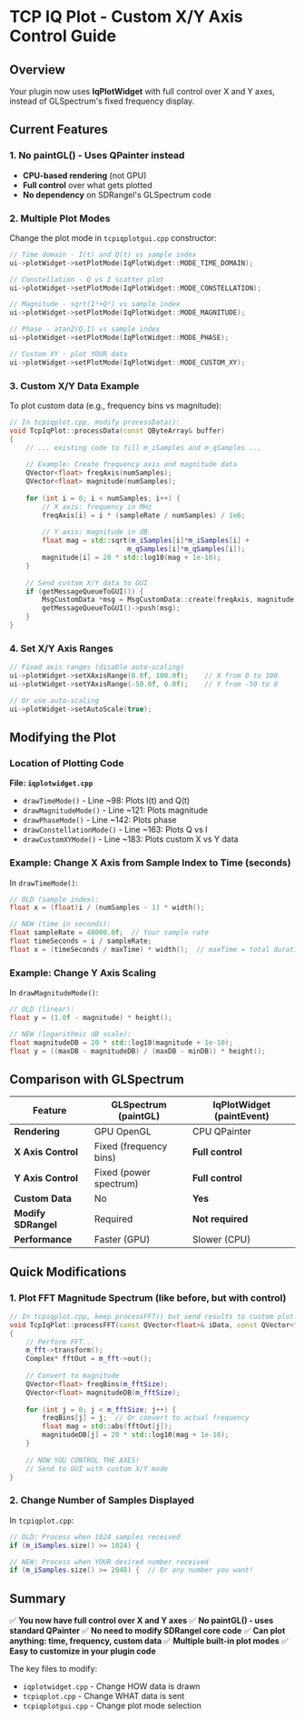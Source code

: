 # TCP IQ Plot - Custom X/Y Axis Control Guide

## Overview
Your plugin now uses **IqPlotWidget** with full control over X and Y axes, instead of GLSpectrum's fixed frequency display.

## Current Features

### 1. No paintGL() - Uses QPainter instead
- **CPU-based rendering** (not GPU)
- **Full control** over what gets plotted
- **No dependency** on SDRangel's GLSpectrum code

### 2. Multiple Plot Modes

Change the plot mode in `tcpiqplotgui.cpp` constructor:

```cpp
// Time domain - I(t) and Q(t) vs sample index
ui->plotWidget->setPlotMode(IqPlotWidget::MODE_TIME_DOMAIN);

// Constellation - Q vs I scatter plot
ui->plotWidget->setPlotMode(IqPlotWidget::MODE_CONSTELLATION);

// Magnitude - sqrt(I²+Q²) vs sample index
ui->plotWidget->setPlotMode(IqPlotWidget::MODE_MAGNITUDE);

// Phase - atan2(Q,I) vs sample index
ui->plotWidget->setPlotMode(IqPlotWidget::MODE_PHASE);

// Custom XY - plot YOUR data
ui->plotWidget->setPlotMode(IqPlotWidget::MODE_CUSTOM_XY);
```

### 3. Custom X/Y Data Example

To plot custom data (e.g., frequency bins vs magnitude):

```cpp
// In tcpiqplot.cpp, modify processData():
void TcpIqPlot::processData(const QByteArray& buffer)
{
    // ... existing code to fill m_iSamples and m_qSamples ...
    
    // Example: Create frequency axis and magnitude data
    QVector<float> freqAxis(numSamples);
    QVector<float> magnitude(numSamples);
    
    for (int i = 0; i < numSamples; i++) {
        // X axis: frequency in MHz
        freqAxis[i] = i * (sampleRate / numSamples) / 1e6;
        
        // Y axis: magnitude in dB
        float mag = std::sqrt(m_iSamples[i]*m_iSamples[i] + 
                             m_qSamples[i]*m_qSamples[i]);
        magnitude[i] = 20 * std::log10(mag + 1e-10);
    }
    
    // Send custom X/Y data to GUI
    if (getMessageQueueToGUI()) {
        MsgCustomData *msg = MsgCustomData::create(freqAxis, magnitude);
        getMessageQueueToGUI()->push(msg);
    }
}
```

### 4. Set X/Y Axis Ranges

```cpp
// Fixed axis ranges (disable auto-scaling)
ui->plotWidget->setXAxisRange(0.0f, 100.0f);    // X from 0 to 100
ui->plotWidget->setYAxisRange(-50.0f, 0.0f);    // Y from -50 to 0

// Or use auto-scaling
ui->plotWidget->setAutoScale(true);
```

## Modifying the Plot

### Location of Plotting Code

**File: `iqplotwidget.cpp`**

- `drawTimeMode()` - Line ~98: Plots I(t) and Q(t)
- `drawMagnitudeMode()` - Line ~121: Plots magnitude
- `drawPhaseMode()` - Line ~142: Plots phase
- `drawConstellationMode()` - Line ~163: Plots Q vs I
- `drawCustomXYMode()` - Line ~183: Plots custom X vs Y data

### Example: Change X Axis from Sample Index to Time (seconds)

In `drawTimeMode()`:

```cpp
// OLD (sample index):
float x = (float)i / (numSamples - 1) * width();

// NEW (time in seconds):
float sampleRate = 48000.0f;  // Your sample rate
float timeSeconds = i / sampleRate;
float x = (timeSeconds / maxTime) * width();  // maxTime = total duration
```

### Example: Change Y Axis Scaling

In `drawMagnitudeMode()`:

```cpp
// OLD (linear):
float y = (1.0f - magnitude) * height();

// NEW (logarithmic dB scale):
float magnitudeDB = 20 * std::log10(magnitude + 1e-10);
float y = ((maxDB - magnitudeDB) / (maxDB - minDB)) * height();
```

## Comparison with GLSpectrum

| Feature | GLSpectrum (paintGL) | IqPlotWidget (paintEvent) |
|---------|---------------------|---------------------------|
| **Rendering** | GPU OpenGL | CPU QPainter |
| **X Axis Control** | Fixed (frequency bins) | **Full control** |
| **Y Axis Control** | Fixed (power spectrum) | **Full control** |
| **Custom Data** | No | **Yes** |
| **Modify SDRangel** | Required | **Not required** |
| **Performance** | Faster (GPU) | Slower (CPU) |

## Quick Modifications

### 1. Plot FFT Magnitude Spectrum (like before, but with control)

```cpp
// In tcpiqplot.cpp, keep processFFT() but send results to custom plot:
void TcpIqPlot::processFFT(const QVector<float>& iData, const QVector<float>& qData)
{
    // Perform FFT...
    m_fft->transform();
    Complex* fftOut = m_fft->out();
    
    // Convert to magnitude
    QVector<float> freqBins(m_fftSize);
    QVector<float> magnitudeDB(m_fftSize);
    
    for (int j = 0; j < m_fftSize; j++) {
        freqBins[j] = j;  // Or convert to actual frequency
        float mag = std::abs(fftOut[j]);
        magnitudeDB[j] = 20 * std::log10(mag + 1e-10);
    }
    
    // NOW YOU CONTROL THE AXES!
    // Send to GUI with custom X/Y mode
}
```

### 2. Change Number of Samples Displayed

In `tcpiqplot.cpp`:

```cpp
// OLD: Process when 1024 samples received
if (m_iSamples.size() >= 1024) {

// NEW: Process when YOUR desired number received  
if (m_iSamples.size() >= 2048) {  // Or any number you want!
```

## Summary

✅ **You now have full control over X and Y axes**
✅ **No paintGL() - uses standard QPainter**
✅ **No need to modify SDRangel core code**
✅ **Can plot anything: time, frequency, custom data**
✅ **Multiple built-in plot modes**
✅ **Easy to customize in your plugin code**

The key files to modify:
- `iqplotwidget.cpp` - Change HOW data is drawn
- `tcpiqplot.cpp` - Change WHAT data is sent
- `tcpiqplotgui.cpp` - Change plot mode selection
